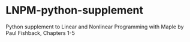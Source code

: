 # LNPM-python-supplement
Python supplement to Linear and Nonlinear Programming with Maple by Paul Fishback, Chapters 1-5
